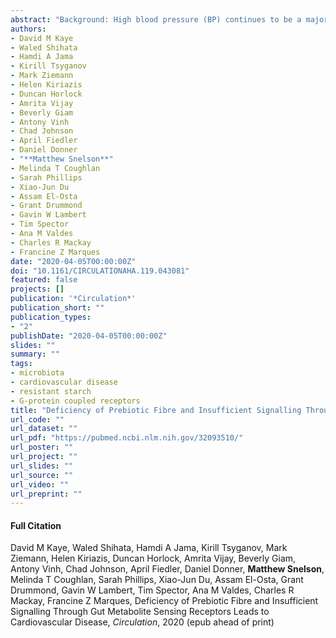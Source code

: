 ```yaml
---
abstract: "Background: High blood pressure (BP) continues to be a major, poorly controlled but modifiable risk factor for cardiovascular death. Amongst key Western lifestyle factors, a diet poor in fibre is associated with prevalence of high BP. The impact of lack of prebiotic fibre and the associated mechanisms that lead to higher BP are unknown. Here we show that lack of prebiotic dietary fibre leads to the development of a hypertensinogenic gut microbiome, hypertension and its complications, and demonstrate a role for G-protein coupled-receptors (GPCRs) that sense gut metabolites. Methods: 179 mice including C57BL/6J, gnotobiotic C57BL/6J, and knockout strains for GPR41, GPR43, GPR109A and GPR43/109A were included. C57BL/6J mice were implanted with minipumps containing saline or a slow-pressor dose of angiotensin II (0.25 mg/kg/d). Mice were fed diets lacking prebiotic fibre with or without addition of gut metabolites called short-chain fatty acids (SCFAs; produced during fermentation of prebiotic fibre in the large intestine), or high prebiotic fibre diets. Cardiac histology and function, BP, sodium and potassium excretion, gut microbiome, flow cytometry, catecholamines and methylation-wide changes were determined. Results: Lack of prebiotic fibre predisposed mice to hypertension in the presence of a mild hypertensive stimulus, with resultant pathological cardiac remodelling. Transfer of a hypertensinogenic microbiota to gnotobiotic mice recapitulated the prebioticdeprived hypertensive phenotype, including cardiac manifestations. Re-introduction of SCFAs to fibre-depleted mice had protective effects on the development of hypertension, cardiac hypertrophy and fibrosis. The cardio-protective effect of SCFAs were mediated via the cognate SCFA receptors GPR43/GPR109A, and modulated L-DOPA levels and the abundance of T regulatory (Treg) cells regulated by DNA methylation. Conclusions: The detrimental effects of low fibre Westernized diets may underlie hypertension, through deficient SCFA production and GPR43/109A signalling. Maintaining a healthy, SCFA-producing microbiome is important for cardiovascular health."
authors:
- David M Kaye
- Waled Shihata
- Hamdi A Jama  
- Kirill Tsyganov
- Mark Ziemann
- Helen Kiriazis
- Duncan Horlock
- Amrita Vijay 
- Beverly Giam
- Antony Vinh  
- Chad Johnson  
- April Fiedler  
- Daniel Donner  
- "**Matthew Snelson**"
- Melinda T Coughlan
- Sarah Phillips
- Xiao-Jun Du 
- Assam El-Osta
- Grant Drummond
- Gavin W Lambert
- Tim Spector  
- Ana M Valdes
- Charles R Mackay
- Francine Z Marques
date: "2020-04-05T00:00:00Z"
doi: "10.1161/CIRCULATIONAHA.119.043081"
featured: false
projects: []
publication: '*Circulation*'
publication_short: ""
publication_types:
- "2"
publishDate: "2020-04-05T00:00:00Z"
slides: ""
summary: ""
tags:
- microbiota
- cardiovascular disease
- resistant starch
- G-protein coupled receptors
title: "Deficiency of Prebiotic Fibre and Insufficient Signalling Through Gut Metabolite Sensing Receptors Leads to Cardiovascular Disease" 
url_code: ""
url_dataset: ""
url_pdf: "https://pubmed.ncbi.nlm.nih.gov/32093510/"
url_poster: ""
url_project: ""
url_slides: ""
url_source: ""
url_video: ""
url_preprint: ""
---
```


#### Full Citation
David M Kaye, Waled Shihata, Hamdi A Jama, Kirill Tsyganov, Mark Ziemann, Helen Kiriazis, Duncan Horlock, Amrita Vijay, Beverly Giam, Antony Vinh, Chad Johnson, April Fiedler, Daniel Donner, **Matthew Snelson**, Melinda T Coughlan, Sarah Phillips, Xiao-Jun Du, Assam El-Osta, Grant Drummond, Gavin W Lambert, Tim Spector, Ana M Valdes, Charles R Mackay, Francine Z Marques, Deficiency of Prebiotic Fibre and Insufficient Signalling Through Gut Metabolite Sensing Receptors Leads to Cardiovascular Disease, *Circulation*, 2020 (epub ahead of print)